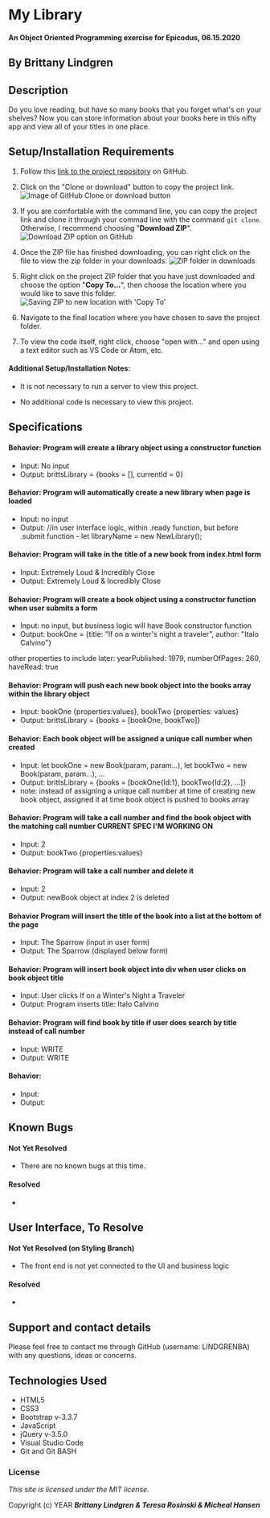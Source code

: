 # My Library

#### An Object Oriented Programming exercise for Epicodus, 06.15.2020

## By Brittany Lindgren

## Description

Do you love reading, but have so many books that you forget what's on your shelves? Now you can store information about your books here in this nifty app and view all of your titles in one place.

## Setup/Installation Requirements

1. Follow this [link to the project repository](https://github.com/LINDGRENBA/my-library) on GitHub.

2. Click on the "Clone or download" button to copy the project link.
![Image of GitHub Clone or download button](img/readme/clone-download-button.PNG) 

3. If you are comfortable with the command line, you can copy the project link and clone it through your commad line with the command `git clone`. Otherwise, I recommend choosing "**Download ZIP**". 
![Download ZIP option on GitHub](img/readme/download-zip.PNG)

4. Once the ZIP file has finished downloading, you can right click on the file to view the zip folder in your downloads. 
![ZIP folder in downloads](img/readme/zip-folder.PNG)

5. Right click on the project ZIP folder that you have just downloaded and choose the option "**Copy To...**", then choose the location where you would like to save this folder. 
![Saving ZIP to new location with 'Copy To'](img/readme/copy-to.PNG)

6. Navigate to the final location where you have chosen to save the project folder.

7. To view the code itself, right click, choose "open with..." and open using a text editor such as VS Code or Atom, etc.

#### Additional Setup/Installation Notes:

* It is not necessary to run a server to view this project.

* No additional code is necessary to view this project.

## Specifications

#### Behavior: Program will create a library object using a constructor function
* Input: No input
* Output: brittsLibrary = {books = [], currentId = 0}

#### Behavior: Program will automatically create a new library when page is loaded
* Input: no input
* Output: //in user interface logic, within .ready function, but before .submit function - let libraryName = new NewLibrary();

#### Behavior: Program will take in the title of a new book from index.html form
* Input: Extremely Loud & Incredibly Close
* Output: Extremely Loud & Incredibly Close

#### Behavior: Program will create a book object using a constructor function when user submits a form
* Input: no input, but business logic will have Book constructor function
* Output: bookOne = {title: "If on a winter's night a traveler", author: "Italo Calvino"}

other properties to include later: yearPublished: 1979, numberOfPages: 260, haveRead: true 

#### Behavior: Program will push each new book object into the books array within the library object  
* Input: bookOne {properties:values}, bookTwo {properties: values}
* Output: brittsLibrary = {books = [bookOne, bookTwo]}

#### Behavior: Each book object will be assigned a unique call number when created 
* Input: let bookOne = new Book(param, param...), let bookTwo = new Book(param, param...), ...
* Output: brittsLibrary = {books = [bookOne{Id:1}, bookTwo{Id:2}, ...]}
* note: instead of assigning a unique call number at time of creating new book object, assigned it at time book object is pushed to books array

#### Behavior: Program will take a call number and find the book object with the matching call number **CURRENT SPEC I'M WORKING ON**
* Input: 2
* Output: bookTwo {properties:values}

#### Behavior: Program will take a call number and delete it 
* Input: 2
* Output: newBook object at index 2 is deleted

#### Behavior Program will insert the title of the book into a list at the bottom of the page
* Input: The Sparrow (input in user form)
* Output: The Sparrow (displayed below form)

#### Behavior: Program will insert book object into div when user clicks on book object title
* Input: User clicks If on a Winter's Night a Traveler
* Output: Program inserts title: Italo Calvino

#### Behavior: Program will find book by title if user does search by title instead of call number
* Input: WRITE
* Output: WRITE

#### Behavior:
* Input: 
* Output:

## Known Bugs

#### Not Yet Resolved
* There are no known bugs at this time.
#### Resolved
* 


## User Interface, To Resolve
#### Not Yet Resolved (on Styling Branch)
* The front end is not yet connected to the UI and business logic
#### Resolved
* 

## Support and contact details

Please feel free to contact me through GitHub (username: LINDGRENBA) with any questions, ideas or concerns.  

## Technologies Used

* HTML5
* CSS3
* Bootstrap v-3.3.7
* JavaScript
* jQuery v-3.5.0
* Visual Studio Code 
* Git and Git BASH 

### License

*This site is licensed under the MIT license.*

Copyright (c) YEAR **_Brittany Lindgren & Teresa Rosinski & Micheal Hansen_**